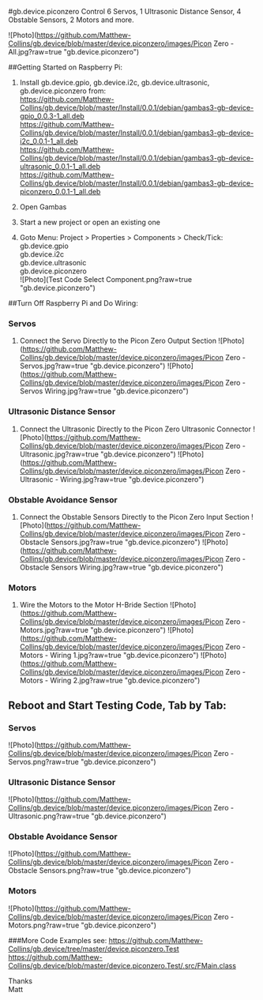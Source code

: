 #gb.device.piconzero
Control 6 Servos, 1 Ultrasonic Distance Sensor, 4 Obstable Sensors, 2 Motors and more.

![Photo](https://github.com/Matthew-Collins/gb.device/blob/master/device.piconzero/images/Picon Zero - All.jpg?raw=true "gb.device.piconzero")

##Getting Started on Raspberry Pi:
1. Install gb.device.gpio, gb.device.i2c, gb.device.ultrasonic, gb.device.piconzero from:  
https://github.com/Matthew-Collins/gb.device/blob/master/Install/0.0.1/debian/gambas3-gb-device-gpio_0.0.3-1_all.deb  
https://github.com/Matthew-Collins/gb.device/blob/master/Install/0.0.1/debian/gambas3-gb-device-i2c_0.0.1-1_all.deb  
https://github.com/Matthew-Collins/gb.device/blob/master/Install/0.0.1/debian/gambas3-gb-device-ultrasonic_0.0.1-1_all.deb  
https://github.com/Matthew-Collins/gb.device/blob/master/Install/0.0.1/debian/gambas3-gb-device-piconzero_0.0.1-1_all.deb  

2. Open Gambas
3. Start a new project or open an existing one
4. Goto Menu: Project > Properties > Components > Check/Tick:  
    gb.device.gpio  
	gb.device.i2c  
	gb.device.ultrasonic  
	gb.device.piconzero  
![Photo](Test Code Select Component.png?raw=true "gb.device.piconzero")

##Turn Off Raspberry Pi and Do Wiring:

### Servos
1. Connect the Servo Directly to the Picon Zero Output Section
![Photo](https://github.com/Matthew-Collins/gb.device/blob/master/device.piconzero/images/Picon Zero - Servos.jpg?raw=true "gb.device.piconzero")
![Photo](https://github.com/Matthew-Collins/gb.device/blob/master/device.piconzero/images/Picon Zero - Servos Wiring.jpg?raw=true "gb.device.piconzero")
  
### Ultrasonic Distance Sensor
1. Connect the Ultrasonic Directly to the Picon Zero Ultrasonic Connector
![Photo](https://github.com/Matthew-Collins/gb.device/blob/master/device.piconzero/images/Picon Zero - Ultrasonic.jpg?raw=true "gb.device.piconzero")
![Photo](https://github.com/Matthew-Collins/gb.device/blob/master/device.piconzero/images/Picon Zero - Ultrasonic - Wiring.jpg?raw=true "gb.device.piconzero")
  
### Obstable Avoidance Sensor
1. Connect the Obstable Sensors Directly to the Picon Zero Input Section
![Photo](https://github.com/Matthew-Collins/gb.device/blob/master/device.piconzero/images/Picon Zero - Obstacle Sensors.jpg?raw=true "gb.device.piconzero")
![Photo](https://github.com/Matthew-Collins/gb.device/blob/master/device.piconzero/images/Picon Zero - Obstacle Sensors Wiring.jpg?raw=true "gb.device.piconzero")
  
### Motors
1. Wire the Motors to the Motor H-Bride Section
![Photo](https://github.com/Matthew-Collins/gb.device/blob/master/device.piconzero/images/Picon Zero - Motors.jpg?raw=true "gb.device.piconzero")
![Photo](https://github.com/Matthew-Collins/gb.device/blob/master/device.piconzero/images/Picon Zero - Motors - Wiring 1.jpg?raw=true "gb.device.piconzero")
![Photo](https://github.com/Matthew-Collins/gb.device/blob/master/device.piconzero/images/Picon Zero - Motors - Wiring 2.jpg?raw=true "gb.device.piconzero")
  
  
## Reboot and Start Testing Code, Tab by Tab:
### Servos
![Photo](https://github.com/Matthew-Collins/gb.device/blob/master/device.piconzero/images/Picon Zero - Servos.png?raw=true "gb.device.piconzero")
  
### Ultrasonic Distance Sensor
![Photo](https://github.com/Matthew-Collins/gb.device/blob/master/device.piconzero/images/Picon Zero - Ultrasonic.png?raw=true "gb.device.piconzero")
  
### Obstable Avoidance Sensor
![Photo](https://github.com/Matthew-Collins/gb.device/blob/master/device.piconzero/images/Picon Zero - Obstacle Sensors.png?raw=true "gb.device.piconzero")
  
### Motors
![Photo](https://github.com/Matthew-Collins/gb.device/blob/master/device.piconzero/images/Picon Zero - Motors.png?raw=true "gb.device.piconzero")
  
###More Code Examples see:
https://github.com/Matthew-Collins/gb.device/tree/master/device.piconzero.Test  
https://github.com/Matthew-Collins/gb.device/blob/master/device.piconzero.Test/.src/FMain.class  

Thanks  
Matt
